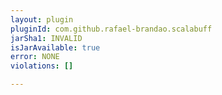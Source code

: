 ```yaml
---
layout: plugin
pluginId: com.github.rafael-brandao.scalabuff
jarSha1: INVALID
isJarAvailable: true
error: NONE
violations: []

---
```

